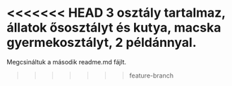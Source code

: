 <<<<<<< HEAD
3 osztály tartalmaz, állatok ősosztályt és kutya, macska gyermekosztályt, 2 példánnyal. 
=======
Megcsináltuk a második readme.md fájlt.
>>>>>>> feature-branch
